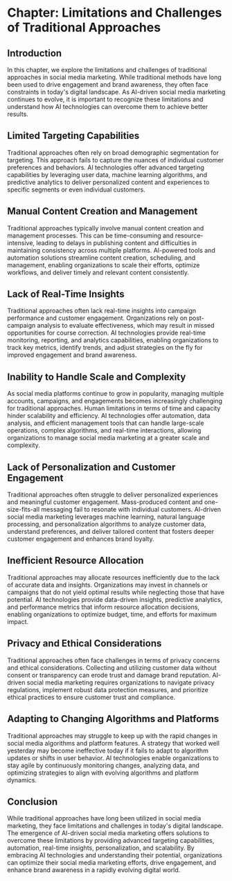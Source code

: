 Chapter: Limitations and Challenges of Traditional Approaches
=============================================================

Introduction
------------

In this chapter, we explore the limitations and challenges of traditional approaches in social media marketing. While traditional methods have long been used to drive engagement and brand awareness, they often face constraints in today's digital landscape. As AI-driven social media marketing continues to evolve, it is important to recognize these limitations and understand how AI technologies can overcome them to achieve better results.

Limited Targeting Capabilities
------------------------------

Traditional approaches often rely on broad demographic segmentation for targeting. This approach fails to capture the nuances of individual customer preferences and behaviors. AI technologies offer advanced targeting capabilities by leveraging user data, machine learning algorithms, and predictive analytics to deliver personalized content and experiences to specific segments or even individual customers.

Manual Content Creation and Management
--------------------------------------

Traditional approaches typically involve manual content creation and management processes. This can be time-consuming and resource-intensive, leading to delays in publishing content and difficulties in maintaining consistency across multiple platforms. AI-powered tools and automation solutions streamline content creation, scheduling, and management, enabling organizations to scale their efforts, optimize workflows, and deliver timely and relevant content consistently.

Lack of Real-Time Insights
--------------------------

Traditional approaches often lack real-time insights into campaign performance and customer engagement. Organizations rely on post-campaign analysis to evaluate effectiveness, which may result in missed opportunities for course correction. AI technologies provide real-time monitoring, reporting, and analytics capabilities, enabling organizations to track key metrics, identify trends, and adjust strategies on the fly for improved engagement and brand awareness.

Inability to Handle Scale and Complexity
----------------------------------------

As social media platforms continue to grow in popularity, managing multiple accounts, campaigns, and engagements becomes increasingly challenging for traditional approaches. Human limitations in terms of time and capacity hinder scalability and efficiency. AI technologies offer automation, data analysis, and efficient management tools that can handle large-scale operations, complex algorithms, and real-time interactions, allowing organizations to manage social media marketing at a greater scale and complexity.

Lack of Personalization and Customer Engagement
-----------------------------------------------

Traditional approaches often struggle to deliver personalized experiences and meaningful customer engagement. Mass-produced content and one-size-fits-all messaging fail to resonate with individual customers. AI-driven social media marketing leverages machine learning, natural language processing, and personalization algorithms to analyze customer data, understand preferences, and deliver tailored content that fosters deeper customer engagement and enhances brand loyalty.

Inefficient Resource Allocation
-------------------------------

Traditional approaches may allocate resources inefficiently due to the lack of accurate data and insights. Organizations may invest in channels or campaigns that do not yield optimal results while neglecting those that have potential. AI technologies provide data-driven insights, predictive analytics, and performance metrics that inform resource allocation decisions, enabling organizations to optimize budget, time, and efforts for maximum impact.

Privacy and Ethical Considerations
----------------------------------

Traditional approaches often face challenges in terms of privacy concerns and ethical considerations. Collecting and utilizing customer data without consent or transparency can erode trust and damage brand reputation. AI-driven social media marketing requires organizations to navigate privacy regulations, implement robust data protection measures, and prioritize ethical practices to ensure customer trust and compliance.

Adapting to Changing Algorithms and Platforms
---------------------------------------------

Traditional approaches may struggle to keep up with the rapid changes in social media algorithms and platform features. A strategy that worked well yesterday may become ineffective today if it fails to adapt to algorithm updates or shifts in user behavior. AI technologies enable organizations to stay agile by continuously monitoring changes, analyzing data, and optimizing strategies to align with evolving algorithms and platform dynamics.

Conclusion
----------

While traditional approaches have long been utilized in social media marketing, they face limitations and challenges in today's digital landscape. The emergence of AI-driven social media marketing offers solutions to overcome these limitations by providing advanced targeting capabilities, automation, real-time insights, personalization, and scalability. By embracing AI technologies and understanding their potential, organizations can optimize their social media marketing efforts, drive engagement, and enhance brand awareness in a rapidly evolving digital world.
